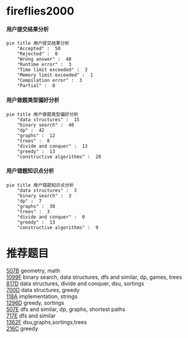 # fireflies2000

<!-- tabs:start -->



#### **用户提交结果分析**

```mermaid
pie title 用户提交结果分析
    "Accepted" :  50
    "Rejected" :  0
    "Wrong answer" :  40
    "Runtime error" :  3
    "Time limit exceeded" :  3
    "Memory limit exceeded" :  1
    "Compilation error" :  3
    "Partial" :  0
```

#### **用户做题类型偏好分析**

```mermaid
pie title 用户做题类型偏好分析
    "data structures" :  15
    "binary search" :  40
    "dp" :  42
    "graphs" :  12
    "trees" :  8
    "divide and conquer" :  13
    "greedy" :  13
    "constructive algorithms" :  20
```
#### **用户错题知识点分析**

```mermaid
pie title 用户错题知识点分析
    "data structures" :  3
    "binary search" :  3
    "dp" :  7
    "graphs" :  30
    "trees" :  3
    "divide and conquer" :  0
    "greedy" :  13
    "constructive algorithms" :  9
```



<!-- tabs:end -->
# 推荐题目
[507B](https://codeforces.com/contest/507/problem/B)		geometry,
                        math		  
[1099F](https://codeforces.com/contest/1099/problem/F)		binary search,
                        data structures,
                        dfs and similar,
                        dp,
                        games,
                        trees		  
[817D](https://codeforces.com/contest/817/problem/D)		data structures,
                        divide and conquer,
                        dsu,
                        sortings		  
[700D](https://codeforces.com/contest/700/problem/D)		data structures,
                        greedy		  
[118A](https://codeforces.com/contest/118/problem/A)		implementation,
                        strings		  
[1296D](https://codeforces.com/contest/1296/problem/D)		greedy,
                        sortings		  
[507E](https://codeforces.com/contest/507/problem/E)		dfs and similar,
                        dp,
                        graphs,
                        shortest paths		  
[717E](https://codeforces.com/contest/717/problem/E)		dfs and similar		  
[1362F](https://codeforces.com/contest/1362/problem/F)		dsu,graphs,sortings,trees		  
[216C](https://codeforces.com/contest/216/problem/C)		greedy		  
